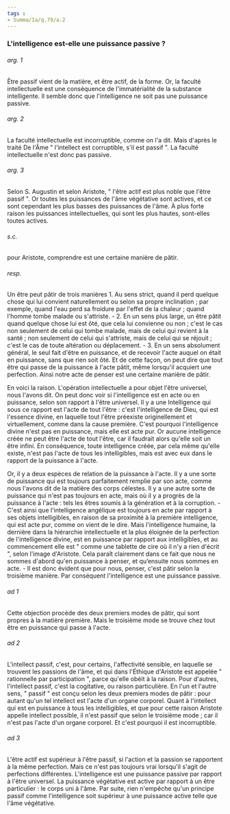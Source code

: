 ```yaml
---
tags : 
- Summa/Ia/q.79/a.2
---
```


### L'intelligence est-elle une puissance passive ?



###### arg. 1
Être passif vient de la matière, et être actif, de la forme. Or, la faculté intellectuelle est une conséquence de l'immatérialité de la substance intelligente. Il semble donc que l'intelligence ne soit pas une puissance passive. 

###### arg. 2
La faculté intellectuelle est incorruptible, comme on l'a dit. Mais d'après le traité De l'Âme " l'intellect est corruptible, s'il est passif ". La faculté intellectuelle n'est donc pas passive. 

###### arg. 3
Selon S. Augustin et selon Aristote, " l'être actif est plus noble que l'être passif ". Or toutes les puissances de l'âme végétative sont actives, et ce sont cependant les plus basses des puissances de l'âme. À plus forte raison les puissances intellectuelles, qui sont les plus hautes, sont-elles toutes actives. 

###### s.c.
pour Aristote, comprendre est une certaine manière de pâtir. 

###### resp.
Un être peut pâtir de trois manières 1. Au sens strict, quand il perd quelque chose qui lui convient naturellement ou selon sa propre inclination ; par exemple, quand l'eau perd sa froidure par l'effet de la chaleur ; quand l'homme tombe malade ou s'attriste. - 2. En un sens plus large, un être pâtit quand quelque chose lui est ôté, que cela lui convienne ou non ; c'est le cas non seulement de celui qui tombe malade, mais de celui qui revient à la santé ; non seulement de celui qui s'attriste, mais de celui qui se réjouit ; c'est le cas de toute altération ou déplacement. - 3. En un sens absolument général, le seul fait d'être en puissance, et de recevoir l'acte auquel on était en puissance, sans que rien soit ôté. Et de cette façon, on peut dire que tout être qui passe de la puissance à l'acte pâtit, même lorsqu'il acquiert une perfection. Ainsi notre acte de penser est une certaine manière de pâtir. 

En voici la raison. L'opération intellectuelle a pour objet l'être universel, nous l'avons dit. On peut donc voir si l'intelligence est en acte ou en puissance, selon son rapport à l'être universel. Il y a une Intelligence qui sous ce rapport est l'acte de tout l'être : c'est l'intelligence de Dieu, qui est l'essence divine, en laquelle tout l'être préexiste originellement et virtuellement, comme dans la cause première. C'est pourquoi l'intelligence divine n'est pas en puissance, mais elle est acte pur. Or aucune intelligence créée ne peut être l'acte de tout l'être, car il faudrait alors qu'elle soit un être infini. En conséquence, toute intelligence créée, par cela même qu'elle existe, n'est pas l'acte de tous les intelligibles, mais est avec eux dans le rapport de la puissance à l'acte. 

Or, il y a deux espèces de relation de la puissance à l'acte. Il y a une sorte de puissance qui est toujours parfaitement remplie par son acte, comme nous l'avons dit de la matière des corps célestes. Il y a une autre sorte de puissance qui n'est pas toujours en acte, mais où il y a progrès de la puissance à l'acte : tels les êtres soumis à la génération et à la corruption. - C'est ainsi que l'intelligence angélique est toujours en acte par rapport à ses objets intelligibles, en raison de sa proximité à la première intelligence, qui est acte pur, comme on vient de le dire. Mais l'intelligence humaine, la dernière dans la hiérarchie intellectuelle et la plus éloignée de la perfection de l'intelligence divine, est en puissance par rapport aux intelligibles, et au commencement elle est " comme une tablette de cire où il n'y a rien d'écrit ", selon l'image d'Aristote. Cela paraît clairement dans ce fait que nous ne sommes d'abord qu'en puissance à penser, et qu’ensuite nous sommes en acte. - Il est donc évident que pour nous, penser, c'est pâtir selon la troisième manière. Par conséquent l'intelligence est une puissance passive. 

###### ad 1
Cette objection procède des deux premiers modes de pâtir, qui sont propres à la matière première. Mais le troisième mode se trouve chez tout être en puissance qui passe à l'acte. 

###### ad 2
L'intellect passif, c'est, pour certains, l'affectivité sensible, en laquelle se trouvent les passions de l'âme, et qui dans l'Éthique d'Aristote est appelée " rationnelle par participation ", parce qu'elle obéit à la raison. Pour d'autres, l'intellect passif, c'est la cogitative, ou raison particulière. En l'un et l'autre sens, " passif " est conçu selon les deux premiers modes de pâtir : pour autant qu'un tel intellect est l'acte d'un organe corporel. Quant à l'intellect qui est en puissance à tous les intelligibles, et que pour cette raison Aristote appelle intellect possible, il n'est passif que selon le troisième mode ; car il n'est pas l'acte d'un organe corporel. Et c'est pourquoi il est incorruptible. 

###### ad 3
L'être actif est supérieur à l'être passif, si l'action et la passion se rapportent à la même perfection. Mais ce n'est pas toujours vrai lorsqu'il s'agit de perfections différentes. L'intelligence est une puissance passive par rapport à l'être universel. La puissance végétative est active par rapport à un être particulier : le corps uni à l'âme. Par suite, rien n'empêche qu'un principe passif comme l'intelligence soit supérieur à une puissance active telle que l'âme végétative. 

